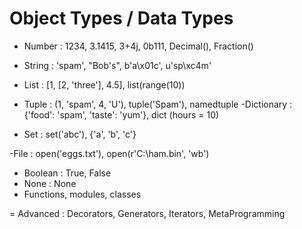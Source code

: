 # Object Types / Data Types

- Number : 1234, 3.1415, 3+4j, 0b111, Decimal(), Fraction()
- String : 'spam', "Bob's", b'a\x01c', u'sp\xc4m' 
- List : [1, [2, 'three'], 4.5], list(range(10))
- Tuple : (1, 'spam', 4, 'U'), tuple('Spam'), namedtuple
-Dictionary : {'food': 'spam', 'taste': 'yum'}, dict (hours = 10)

- Set : set('abc'), {'a', 'b', 'c'}

-File : open('eggs.txt'), open(r'C:\ham.bin', 'wb')

- Boolean : True, False 
- None : None
- Functions, modules, classes

= Advanced : Decorators, Generators, Iterators, MetaProgramming 